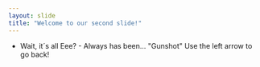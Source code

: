 ```yaml
---
layout: slide
title: "Welcome to our second slide!"
---
```

- Wait, it´s all Eee? - Always has been... "Gunshot"
Use the left arrow to go back!
